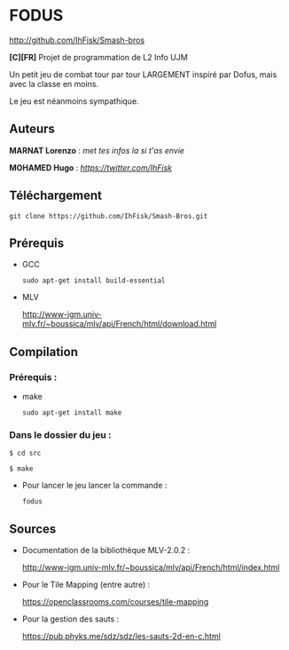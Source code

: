 # FODUS
http://github.com/IhFisk/Smash-bros

**[C][FR]** Projet de programmation de L2 Info UJM

Un petit jeu de combat tour par tour LARGEMENT inspiré par Dofus, mais avec la classe en moins.

Le jeu est néanmoins sympathique.

## Auteurs
**MARNAT Lorenzo** : *met tes infos la si t'as envie*

**MOHAMED Hugo** : *https://twitter.com/IhFisk*

## Téléchargement
`git clone https://github.com/IhFisk/Smash-Bros.git`

## Prérequis
- GCC

  `sudo apt-get install build-essential`

- MLV

  http://www-igm.univ-mlv.fr/~boussica/mlv/api/French/html/download.html

## Compilation

  ### Prérequis :
  - make
  
    `sudo apt-get install make`
  
  ### Dans le dossier du jeu :
    $ cd src
    
    $ make
    
  - Pour lancer le jeu lancer la commande :
    
    `fodus`
    

## Sources
- Documentation de la bibliothèque MLV-2.0.2 :

  http://www-igm.univ-mlv.fr/~boussica/mlv/api/French/html/index.html

- Pour le Tile Mapping (entre autre) :
  
  https://openclassrooms.com/courses/tile-mapping

- Pour la gestion des sauts :

  https://pub.phyks.me/sdz/sdz/les-sauts-2d-en-c.html

